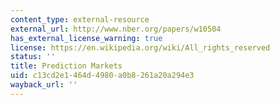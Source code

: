 ```yaml
---
content_type: external-resource
external_url: http://www.nber.org/papers/w10504
has_external_license_warning: true
license: https://en.wikipedia.org/wiki/All_rights_reserved
status: ''
title: Prediction Markets
uid: c13cd2e1-464d-4980-a0b8-261a20a294e3
wayback_url: ''
---
```

